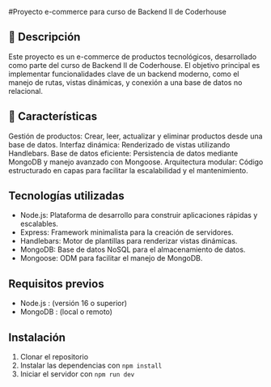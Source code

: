 #Proyecto e-commerce para curso de Backend II de Coderhouse

## 📖 Descripción

Este proyecto es un e-commerce de productos tecnológicos, desarrollado como parte del curso de Backend II de Coderhouse.
El objetivo principal es implementar funcionalidades clave de un backend moderno, como el manejo de rutas, vistas dinámicas, y conexión a una base de datos no relacional.

## 🚀 Características
Gestión de productos: Crear, leer, actualizar y eliminar productos desde una base de datos.
Interfaz dinámica: Renderizado de vistas utilizando Handlebars.
Base de datos eficiente: Persistencia de datos mediante MongoDB y manejo avanzado con Mongoose.
Arquitectura modular: Código estructurado en capas para facilitar la escalabilidad y el mantenimiento.


## Tecnologías utilizadas

- Node.js: Plataforma de desarrollo para construir aplicaciones rápidas y escalables.
- Express: Framework minimalista para la creación de servidores.
- Handlebars: Motor de plantillas para renderizar vistas dinámicas.
- MongoDB: Base de datos NoSQL para el almacenamiento de datos.
- Mongoose: ODM para facilitar el manejo de MongoDB.

## Requisitos previos

- Node.js : (versión 16 o superior)
- MongoDB : (local o remoto)

## Instalación

1. Clonar el repositorio
2. Instalar las dependencias con `npm install`
3. Iniciar el servidor con `npm run dev`
